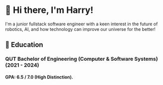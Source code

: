 # 👋 Hi there, I'm Harry!
I'm a junior fullstack software engineer with a keen interest in the future of robotics, AI, and how technology can improve our universe for the better!

## 📖 Education
### QUT Bachelor of Engineering (Computer & Software Systems) (2021 - 2024)

#### GPA: 6.5 / 7.0 (High Distinction).
